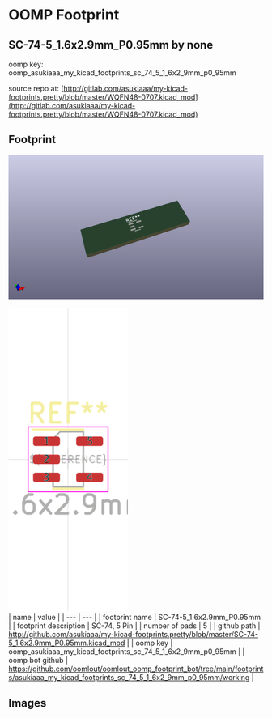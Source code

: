 # OOMP Footprint  
## SC-74-5_1.6x2.9mm_P0.95mm  by none  
  
oomp key: oomp_asukiaaa_my_kicad_footprints_sc_74_5_1_6x2_9mm_p0_95mm  
  
source repo at: [http://gitlab.com/asukiaaa/my-kicad-footprints.pretty/blob/master/WQFN48-0707.kicad_mod](http://gitlab.com/asukiaaa/my-kicad-footprints.pretty/blob/master/WQFN48-0707.kicad_mod)  
## Footprint  
  
[![working_kicad_pcb_3d.png](working_kicad_pcb_3d_600.png)](working_kicad_pcb_3d.png)  
  
[![working.png](working_600.png)](working.png)  
| name | value | 
| --- | --- | 
| footprint name | SC-74-5_1.6x2.9mm_P0.95mm | 
| footprint description | SC-74, 5 Pin | 
| number of pads | 5 | 
| github path | http://github.com/asukiaaa/my-kicad-footprints.pretty/blob/master/SC-74-5_1.6x2.9mm_P0.95mm.kicad_mod | 
| oomp key | oomp_asukiaaa_my_kicad_footprints_sc_74_5_1_6x2_9mm_p0_95mm | 
| oomp bot github | https://github.com/oomlout/oomlout_oomp_footprint_bot/tree/main/footprints/asukiaaa_my_kicad_footprints_sc_74_5_1_6x2_9mm_p0_95mm/working | 
## Images  
